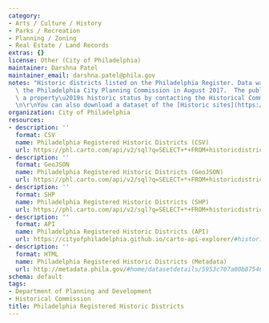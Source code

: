 ```yaml
---
category:
- Arts / Culture / History
- Parks / Recreation
- Planning / Zoning
- Real Estate / Land Records
extras: {}
license: Other (City of Philadelphia)
maintainer: Darshna Patel
maintainer_email: darshna.patel@phila.gov
notes: "Historic districts listed on the Philadelphia Register. Data was updated by\
  \ the Philadelphia City Planning Commission in August 2017.  The public can confirm\
  \ a property\u2019s historic status by contacting the Historical Commission at 215-686-7660.\r\
  \n\r\nYou can also download a dataset of the [Historic sites](https://www.opendataphilly.org/dataset/philadelphia-registered-historic-sites)."
organization: City of Philadelphia
resources:
- description: ''
  format: CSV
  name: Philadelphia Registered Historic Districts (CSV)
  url: https://phl.carto.com/api/v2/sql?q=SELECT+*+FROM+historicdistricts_local&filename=historicdistricts_local&format=csv&skipfields=cartodb_id,the_geom,the_geom_webmercator
- description: ''
  format: GeoJSON
  name: Philadelphia Registered Historic Districts (GeoJSON)
  url: https://phl.carto.com/api/v2/sql?q=SELECT+*+FROM+historicdistricts_local&filename=historicdistricts_local&format=geojson&skipfields=cartodb_id
- description: ''
  format: SHP
  name: Philadelphia Registered Historic Districts (SHP)
  url: https://phl.carto.com/api/v2/sql?q=SELECT+*+FROM+historicdistricts_local&filename=historicdistricts_local&format=shp&skipfields=cartodb_id
- description: ''
  format: API
  name: Philadelphia Registered Historic Districts (API)
  url: https://cityofphiladelphia.github.io/carto-api-explorer/#historicdistricts_local
- description: ''
  format: HTML
  name: Philadelphia Registered Historic Districts (Metadata)
  url: http://metadata.phila.gov/#home/datasetdetails/5953c707a00b875468083217/
schema: default
tags:
- Department of Planning and Development
- Historical Commission
title: Philadelphia Registered Historic Districts
---
```

